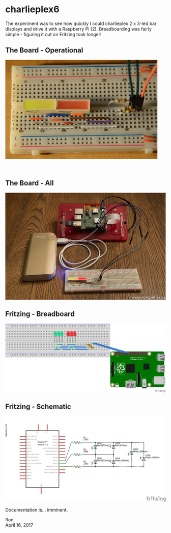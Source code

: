 # charlieplex6

The experiment was to see how quickly I could charlieplex 2 x 3-led bar displays and drive it with a Raspberry Pi (2). Breadboarding was fairly simple - figuring it out on Fritzing took longer!

## The Board - Operational

![ezgif.com-1.gif](https://github.com/rongrimes/charlieplex6/blob/master/images/ezgif.com-1.gif)
  
&nbsp;  

## The Board - All

![Charlieplex6-9907.jpg](https://github.com/rongrimes/charlieplex6/blob/master/images/Charlieplex6-9907.jpg)

## Fritzing - Breadboard

![charlieplexing6-3_bb.png](https://github.com/rongrimes/charlieplex6/blob/master/images/charlieplexing6-3_bb.png)

## Fritzing - Schematic

![charlieplexing6-3_schem.png](https://github.com/rongrimes/charlieplex6/blob/master/images/charlieplexing6-3_schem.png)

Documentation is... imminent.

Ron  
April 16, 2017


